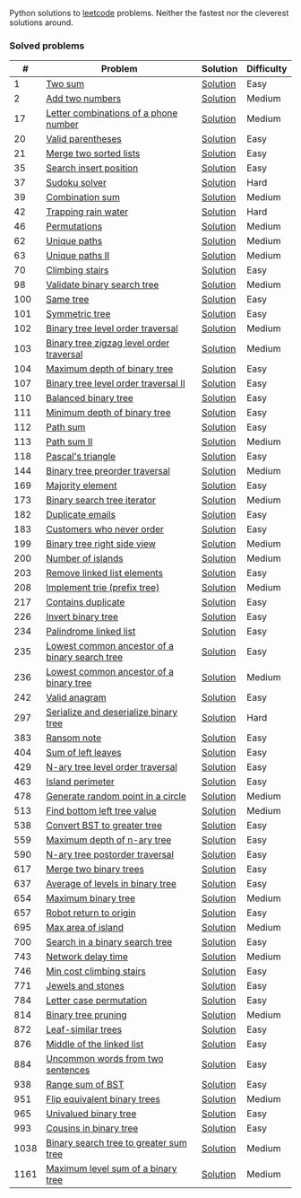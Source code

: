 Python solutions to [leetcode](https://leetcode.com) problems. Neither the fastest nor the cleverest solutions around.

### Solved problems 
|#|Problem|Solution|Difficulty|
|-|-------|--------|----------|
|1|[Two sum](https://leetcode.com/problems/two-sum/)|[Solution](./1_two_sum.py)|Easy|
|2|[Add two numbers](https://leetcode.com/problems/add-two-numbers/)|[Solution](./2_add_two_numbers.py)|Medium|
|17|[Letter combinations of a phone number](https://leetcode.com/problems/letter-combinations-of-a-phone-number/)|[Solution](./17_letter_combinations_of_a_phone_number.py)|Medium|
|20|[Valid parentheses](https://leetcode.com/problems/valid-parentheses)|[Solution](./20_valid_parentheses.py)|Easy|
|21|[Merge two sorted lists](https://leetcode.com/problems/merge-two-sorted-lists)|[Solution](./21_merge_two_sorted_lists.py)|Easy|
|35|[Search insert position](https://leetcode.com/problems/search-insert-position)|[Solution](./35_search_insert_position.py)|Easy|
|37|[Sudoku solver](https://leetcode.com/problems/sudoku-solver)|[Solution](./37_sudoku_solver.py)|Hard|
|39|[Combination sum](https://leetcode.com/problems/combination-sum)|[Solution](./39_combination_sum.py)|Medium|
|42|[Trapping rain water](https://leetcode.com/problems/trapping-rain-water)|[Solution](./42_trapping_rain_water.py)|Hard|
|46|[Permutations](https://leetcode.com/problems/permutations)|[Solution](./46_permutations.py)|Medium|
|62|[Unique paths](https://leetcode.com/problems/unique-paths)|[Solution](./62_unique_paths.py)|Medium|
|63|[Unique paths II](https://leetcode.com/problems/unique-paths-ii)|[Solution](./63_unique_paths_ii.py)|Medium|
|70|[Climbing stairs](https://leetcode.com/problems/climbing-stairs)|[Solution](./70_climbing_stairs.py)|Easy|
|98|[Validate binary search tree](https://leetcode.com/problems/validate-binary-search-tree)|[Solution](./98_validate_binary_search_tree.py)|Medium|
|100|[Same tree](https://leetcode.com/problems/same-tree)|[Solution](./100_same_tree.py)|Easy|
|101|[Symmetric tree](https://leetcode.com/problems/symmetric-tree)|[Solution](./101_symmetric_tree.py)|Easy|
|102|[Binary tree level order traversal](https://leetcode.com/problems/binary-tree-level-order-traversal)|[Solution](./102_binary_tree_level_order_traversal.py)|Medium|
|103|[Binary tree zigzag level order traversal](https://leetcode.com/problems/binary-tree-zigzag-level-order-traversal)|[Solution](./103_binary_tree_zigzag_level_order_traversal.py)|Medium|
|104|[Maximum depth of binary tree](https://leetcode.com/problems/maximum-depth-of-binary-tree)|[Solution](./104_maximum_depth_of_binary_tree.py)|Easy|
|107|[Binary tree level order traversal II](https://leetcode.com/problems/binary-tree-level-order-traversal-ii)|[Solution](./107_binary_tree_level_order_traversal_ii.py)|Easy|
|110|[Balanced binary tree](https://leetcode.com/problems/balanced-binary-tree)|[Solution](./110_balanced_binary_tree.py)|Easy|
|111|[Minimum depth of binary tree](https://leetcode.com/problems/minimum-depth-of-binary-tree)|[Solution](./111_minimum_depth_of_binary_tree.py)|Easy|
|112|[Path sum](https://leetcode.com/problems/path-sum)|[Solution](./112_path_sum.py)|Easy|
|113|[Path sum II](https://leetcode.com/problems/path-sum-ii)|[Solution](./113_path_sum_ii.py)|Medium|
|118|[Pascal's triangle](https://leetcode.com/problems/pascals-triangle)|[Solution](./118_pascals_triangle.py)|Easy|
|144|[Binary tree preorder traversal](https://leetcode.com/problems/binary-tree-preorder-traversal)|[Solution](./144_binary_tree_preorder_traversal.py)|Medium|
|169|[Majority element](https://leetcode.com/problems/majority-element)|[Solution](./169_majority_element.py)|Easy|
|173|[Binary search tree iterator](https://leetcode.com/problems/binary-search-tree-iterator)|[Solution](./173_binary_search_tree_iterator.py)|Medium|
|182|[Duplicate emails](https://leetcode.com/problems/duplicate-emails)|[Solution](./182_duplicate_emails.sql)|Easy|
|183|[Customers who never order](https://leetcode.com/problems/customers-who-never-order)|[Solution](./183_customers_who_never_order.sql)|Easy|
|199|[Binary tree right side view](https://leetcode.com/problems/binary-tree-right-side-view)|[Solution](./199_binary_tree_right_side_view.py)|Medium|
|200|[Number of islands](https://leetcode.com/problems/number-of-islands)|[Solution](./200_number_of_islands.py)|Medium|
|203|[Remove linked list elements](https://leetcode.com/problems/remove-linked-list-elements)|[Solution](./203_remove_linked_list_elements.py)|Easy|
|208|[Implement trie (prefix tree)](https://leetcode.com/problems/implement-trie-prefix-tree)|[Solution](./208_implement_trie_prefix_tree.py)|Medium|
|217|[Contains duplicate](https://leetcode.com/problems/contains-duplicate)|[Solution](./217_contains_duplicate.py)|Easy|
|226|[Invert binary tree](https://leetcode.com/problems/invert-binary-tree)|[Solution](./226_invert_binary_tree.py)|Easy|
|234|[Palindrome linked list](https://leetcode.com/problems/palindrome-linked-list)|[Solution](./234_palindrome_linked_list.py)|Easy|
|235|[Lowest common ancestor of a binary search tree](https://leetcode.com/problems/lowest-common-ancestor-of-a-binary-search-tree)|[Solution](./235_lowest_common_ancestor_of_a_binary_search_tree.py)|Easy|
|236|[Lowest common ancestor of a binary tree](https://leetcode.com/problems/lowest-common-ancestor-of-a-binary-tree)|[Solution](./236_lowest_common_ancestor_of_a_binary_tree.py)|Medium|
|242|[Valid anagram](https://leetcode.com/problems/valid-anagram)|[Solution](./242_valid_anagram.py)|Easy|
|297|[Serialize and deserialize binary tree](https://leetcode.com/problems/serialize-and-deserialize-binary-tree)|[Solution](./297_serialize_and_deserialize_binary_tree.py)|Hard|
|383|[Ransom note](https://leetcode.com/problems/ransom-note)|[Solution](./383_ransom_note.py)|Easy|
|404|[Sum of left leaves](https://leetcode.com/problems/sum-of-left-leaves)|[Solution](./404_sum_of_left_leaves.py)|Easy|
|429|[N-ary tree level order traversal](https://leetcode.com/problems/n-ary-tree-level-order-traversal)|[Solution](./429_n_ary_tree_level_order_traversal.py)|Easy|
|463|[Island perimeter](https://leetcode.com/problems/island-perimeter)|[Solution](./463_island_perimeter.py)|Easy|
|478|[Generate random point in a circle](https://leetcode.com/problems/generate-random-point-in-a-circle)|[Solution](./478_generate_random_point_in_a_circle.py)|Medium|
|513|[Find bottom left tree value](https://leetcode.com/problems/find-bottom-left-tree-value)|[Solution](./513_find_bottom_left_tree_value.py)|Medium|
|538|[Convert BST to greater tree](https://leetcode.com/problems/convert-bst-to-greater-tree)|[Solution](./538_convert_bst_to_greater_tree.py)|Easy|
|559|[Maximum depth of n-ary tree](https://leetcode.com/problems/maximum-depth-of-n-ary-tree)|[Solution](./559_maximum_depth_of_n_ary_tree.py)|Easy|
|590|[N-ary tree postorder traversal](https://leetcode.com/problems/n-ary-tree-postorder-traversal)|[Solution](./590_n_ary_tree_postorder_traversal.py)|Easy|
|617|[Merge two binary trees](https://leetcode.com/problems/merge-two-binary-trees)|[Solution](./617_merge_two_binary_trees.py)|Easy|
|637|[Average of levels in binary tree](https://leetcode.com/problems/average-of-levels-in-binary-tree)|[Solution](./637_average_of_levels_in_binary_tree.py)|Easy|
|654|[Maximum binary tree](https://leetcode.com/problems/maximum-binary-tree)|[Solution](./654_maximum_binary_tree.py)|Medium|
|657|[Robot return to origin](https://leetcode.com/problems/robot-return-to-origin)|[Solution](./657_robot_return_to_origin.py)|Easy|
|695|[Max area of island](https://leetcode.com/problems/max-area-of-island)|[Solution](./695_max_area_of_island.py)|Medium|
|700|[Search in a binary search tree](https://leetcode.com/problems/search-in-a-binary-search-tree)|[Solution](./700_search_in_a_binary_search_tree)|Easy|
|743|[Network delay time](https://leetcode.com/problems/network-delay-time)|[Solution](./743_network_delay_time.py)|Medium|
|746|[Min cost climbing stairs](https://leetcode.com/problems/min-cost-climbing-stairs)|[Solution](./746_min_cost_climbing_stairs.py)|Easy|
|771|[Jewels and stones](https://leetcode.com/problems/jewels-and-stones)|[Solution](./771_jewels_and_stones.py)|Easy|
|784|[Letter case permutation](https://leetcode.com/problems/letter-case-permutation)|[Solution](./784_letter_case_permutation.py)|Easy|
|814|[Binary tree pruning](https://leetcode.com/problems/binary-tree-pruning)|[Solution](./814_binary_tree_pruning.py)|Medium|
|872|[Leaf-similar trees](https://leetcode.com/problems/leaf-similar-trees)|[Solution](./872_leaf_similar_trees.py)|Easy|
|876|[Middle of the linked list](https://leetcode.com/problems/middle-of-the-linked-list)|[Solution](./876_middle_of_the_linked_list.py)|Easy|
|884|[Uncommon words from two sentences](https://leetcode.com/problems/uncommon-words-from-two-sentences)|[Solution](./884_uncommon_words_from_two_sentences.py)|Easy|
|938|[Range sum of BST](https://leetcode.com/problems/range-sum-of-bst)|[Solution](./938_range_sum_of_bst.py)|Easy|
|951|[Flip equivalent binary trees](https://leetcode.com/problems/flip-equivalent-binary-trees)|[Solution](./951_flip_equivalent_binary_trees.py)|Medium|
|965|[Univalued binary tree](https://leetcode.com/problems/univalued-binary-tree)|[Solution](./965_univalued_binary_tree.py)|Easy|
|993|[Cousins in binary tree](https://leetcode.com/problems/cousins-in-binary-tree)|[Solution](./993_cousins_in_binary_tree.py)|Easy|
|1038|[Binary search tree to greater sum tree](https://leetcode.com/problems/binary-search-tree-to-greater-sum-tree)|[Solution](./1038_binary_search_tree_to_greater_sum_tree.py)|Medium|
|1161|[Maximum level sum of a binary tree](https://leetcode.com/problems/maximum-level-sum-of-a-binary-tree)|[Solution](./1161_maximum_level_sum_of_a_binary_tree.py)|Medium|
